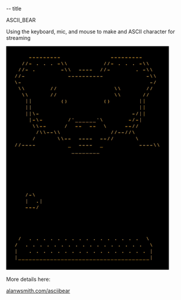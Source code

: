 -- title

ASCII_BEAR

Using the keyboard, mic, and mouse 
to make and ASCII character for 
streaming

![ASCII Bear GIF](html/images/asciibear-2023-08-04.gif)

More details here:

[alanwsmith.com/asciibear](https://www.alanwsmith.com/asciibear/index.html)


